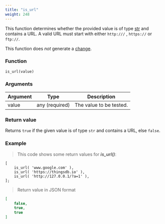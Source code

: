 ```yaml
---
title: "is_url"
weight: 248
---
```


This function determines whether the provided value is of
type [str](../../../data-types/str) and contains a URL. A valid URL must start with either `http:///` , `https://` or `ftp://`.

This function does *not* generate a [change](../../../overview/changes).

### Function

`is_url(value)`

### Arguments

Argument | Type | Description
-------- | ---- | -----------
value | any (required) | The value to be tested.

### Return value

Returns `true` if the given value is of type `str` and contains a URL, else `false`.

### Example

> This code shows some return values for ***is_url()***:

```thingsdb,json_response
[
    is_url( 'www.google.com' ),
    is_url( 'https://thingsdb.io' ),
    is_url( 'http://127.0.0.1/?a=1' ),
];
```

> Return value in JSON format

```json
[
    false,
    true,
    true
]
```
